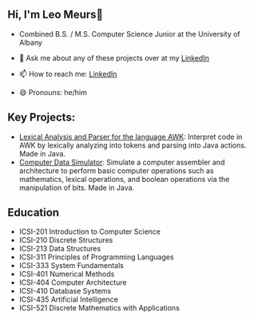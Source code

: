 ## Hi, I'm Leo Meurs👋
- Combined B.S. / M.S. Computer Science Junior at the University of Albany

- 💬 Ask me about any of these projects over at my [LinkedIn](https://www.linkedin.com/in/leo-meurs-a457b6215/)
- 📫 How to reach me: [LinkedIn](https://www.linkedin.com/in/leo-meurs-a457b6215/)
- 😄 Pronouns: he/him

## Key Projects:
- [Lexical Analysis and Parser for the language AWK](https://github.com/KaraML1/Lexical-Analysis-and-Parser-for-the-language-AWK):
          Interpret code in AWK by lexically analyzing into tokens and parsing into Java actions. Made in Java.
- [Computer Data Simulator](https://github.com/KaraML1/Computer-Data-Simulator/tree/main):
          Simulate a computer assembler and architecture to perform basic computer operations such as mathematics, lexical operations, and boolean operations via the manipulation of bits. Made in Java.

## Education
- ICSI-201 Introduction to Computer Science
- ICSI-210 Discrete Structures
- ICSI-213 Data Structures
- ICSI-311 Principles of Programming Languages
- ICSI-333 System Fundamentals
- ICSI-401 Numerical Methods
- ICSI-404 Computer Architecture
- ICSI-410 Database Systems
- ICSI-435 Artificial Intelligence
- ICSI-521 Discrete Mathematics with Applications


